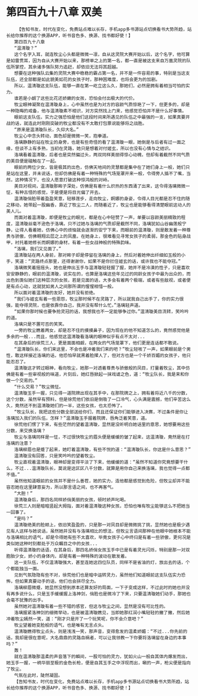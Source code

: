 # 第四百九十八章 双美
        【告知书友，时代在变化，免费站点难以长存，手机app多书源站点切换看书大势所趋，站长给你推荐的这个换源APP，听书音色多、换源、找书都好使！】
       第四百九十八章
       “温清璇？”
       这个名字入耳，就连牧尘心头都是微微一凛，自从这灵院大赛开始以后，这个名字，他可算是如雷贯耳，因为自从大赛开始以来，那榜单之上的第一名，都一直是被这支来自万凰灵院的队伍所掌控，其余诸多强队努力追赶，却依旧无法将其超越。
       想要在这种强队云集的灵院大赛中稳稳的霸占第一名，并不是一件容易的事，特别是当这支队伍，还全部都是如此貌美如花的女孩子时，那种困难度，也将会更为的加剧。
       所以，温清璇这支队伍，能够一直在第一屹立这么久，那她们，必然是拥有着相当可怕的实力。
       谁若是小觑了这些比花还娇嫩的女孩，恐怕会付出极大的代价。
       牧尘眼神凝聚在温清璇身上，心中虽然也是为对方的容颜气质惊艳了一下，但更多的，却是一种隐晦的戒备，他与温清璇素不相识，对方突然找上门来，他感觉恐怕并不是什么好事情。
       眼前这支队伍，实力之强恐怕是他们这段时间来所遇见的队伍之中最强的一支，如果真要开战的话，就连此时刚刚突破的牧尘都没有不太敢打包票说能够将之战胜。
       “原来是温清璇队长，久仰大名。”
       牧尘心中念头转动，面色却是微微一笑，抱拳道。
       洛璃静静的站在牧尘的身旁，也是有些奇怪的看了温清璇一眼，她倒是与后者有过一面之缘，但谈不上有多熟，当初在灵路，她只是想着对付姬玄，所以也没有心情与之结识。
       洛璃看着温清璇，后者也是突然偏过头，两双同样美丽得惊心动魄，但却有着截然不同气质的美目便是碰触在了一起。
       眼前的两位少女，皆是极其的出色，仿佛天地间的灵慧都是集中在了她们身上一般，她们只是站在这里，并未说话，但却仿佛是有着一种特殊的气场笼罩开来一般，令得旁人插不了嘴，当然，这种情况下，也没人愿意打破这种惊鸿般的对峙。
       美目对视间，温清璇那眸子深处，仿佛是有着什么炽热的东西涌了出来，这令得洛璃微微一怔，有种古怪的感觉，于是便是将目光偏了开去。
       温清璇俏脸带着盈盈笑意，轻移莲步，走向牧尘，婀娜的身姿，令得人目光都是忍不住的随之移动，她带起一股幽香，靠近了牧尘二人，而随着近了，牧尘也是能够看得清楚眼前这动人的美人儿。
       而面对着温清璇，即便是牧尘的眼光，都是在心中轻赞了一声，单要以容颜美丽精致的程度，温清璇丝毫不逊色于洛璃，只不过她与洛璃的气质却是截然不同，洛璃犹如山谷幽莲般宁静，让得人看着她，仿佛心中的烦恼就会逐渐的安宁下来，而眼前的温清璇，则是散发着一种尊贵与骄傲，仿佛翱翔云层之上的凤凰，在她身上，很难看见寻常女孩子的柔弱，那金色的贴身战甲，衬托着她修长而婀娜的身材，有着一些女战神般的特殊韵味。
       “洛璃，我们又见面了。”
       温清璇站在两人身前，那对眸子却是停留在洛璃的身上，然后对着她伸出纤细如玉般的小手，笑道：“灵路终点那里，还得谢谢你，如果不是你拦住姬玄的话，或许我也不能夺冠。”
       洛璃微笑着摇摇头，她也是伸出玉手与温清璇轻轻握了握，她并不是冷漠的性子，只是喜欢安安静静的，眼前的温清璇，说实在的，也算是洛璃这些年见过的同龄女孩子中最为出众的，而出色到类似她们这种层次的女孩，若是见面的话，大多会有着两个极端，或者有些敌视，或者便是有点心动，这就犹如男人之间那所谓的惺惺相惜一般。
       所以面对着温清璇的友好，她并没有拒绝。
       “我们与姬玄有着一些恩怨，牧尘那时候不在灵路了，所以就我自己出手了，你的实力很强，能夺得灵院，也是依靠你自己，我并没有帮什么忙。”洛璃轻声道。
       “如果你那时候也要争抢灵冠的话，我想我也不一定能够争过你。”温清璇美目流转，笑吟吟的道。
       洛璃只是不置可否的笑笑。
       一旁的牧尘瞧着两女，却是忍不住的摸摸鼻子，因为现在的他不知道怎么的，竟然感觉他是多余的一般...而且，他感觉这温清璇看洛璃的眼神似乎有点不太对...
       在其身后的徐荒三人，更是面面相觑，在两女的气场笼罩下，他们更是连话都不敢说。
       “温清璇队长，你们来这里，不会也是冲着我们来的吧？”牧尘轻咳了一声，如果眼前是个男性，敢这样接近洛璃的话，他恐怕早就黑着脸撵人了，但对方也是一个千娇百媚的女孩子，他只能忍忍了。
       温清璇这才转过眼神，看向牧尘，她那一对透着尊贵与骄傲般的凤目，打量着牧尘，其中仿佛是有着一些审视般的味道，片刻后，她红唇掀起一抹戏谑之色，道：“牧尘队长，我是来和你做一个交易的。”
       “什么交易？”牧尘微怔。
       温清璇玉手一握，只见得一道院牌出现在其手中，在那院牌之上，拥有着将近八千的分数，这个分数，虽然早有预料，但是徐荒他们依旧是倒吸了一口冷气，心头满是震撼，他们辛苦这么久，竟然还不到温清璇她们的一半，这些女孩，也太恐怖了。
       “牧尘队长，我把这些分数全部送给你们，而且还保证你们能够进入决赛，不过条件是你让洛璃加入我们的队伍，怎样？”温清璇玉手握着院牌，唇角泛着笑意，道。
       徐荒他们愣了下来，有些茫然的望着温清璇，显然是没听明白她话里的意思，她想要用这些分数，来交换洛璃？
       牧尘与洛璃同样是一怔，不过很快牧尘的眉头便是缓缓的皱了起来，这温清璇，竟然是在打洛璃的注意？
       洛璃柳眉也是蹙了起来，她盯着温清璇，有些不悦的道：“温清璇队长，你这是什么意思？”
       温清璇没有回答，只是笑吟吟的望着牧尘。
       牧尘直视着温清璇，眼神却是变得平淡了下来，他缓缓的道：“虽然不知道你究竟想要干什么，不过...温清璇队长，莫说是这区区八千分数，就算是用你自己来换洛璃，我也觉得一点都不值。”
       虽然他知道眼前的女孩并不是什么善茬，她的实力，连他都是感觉到危险，但牧尘却并不能容忍她在这里肆意妄为，所以那言语之间，也不再客气。
       “大胆！”
       温清璇身后，那四名同样娇俏美丽的女孩，顿时娇声叱喝。
       徐荒三人则是暗暗竖起大拇指，面对着温清璇这种女孩，恐怕也唯有牧尘能够这么不把她当一回事了。
       “是吗？”
       温清璇绝美的脸颊上，依旧笑盈盈的，只是那一对凤目却是微微挑了挑，显然她也是极少遇见有人这样与她说话，虽然她并没有与洛璃相比的想法，但牧尘言语间那种在他眼中她根本不能与洛璃相比的语气，却是令得她有些不太喜欢，毕竟女孩子心中终归是有着一些骄傲，更何况是类似她这种时刻都处于万众瞩目之中的女孩...
       听得温清璇的话语，在其身后，那四名娇俏女孩玉手中已是有着灵光闪烁，特别是那一对双胞胎少女，娇小的身体内，却是有着一种特殊的波动在散发着。
       这一支队伍，不仅温清璇强大，甚至连她这四位队员，同样不是省油的灯，放出去的话，个个都能独当一面。
       见到气氛隐隐有些不对，徐荒他们也是暗中运转灵力，虽然他们知道眼前这支队伍实力恐怖，但如果真要动手的话，他们也会拼尽全力。
       洛璃柳眉微蹙，她显然没想到原本还算友好的局面，一下子变成这样，不过此时的她也并没有再多说什么，只是玉手缓缓握上洛神剑，俏脸也是微冷了下来，只要温清璇她们动手，那她也会毫不犹豫的出手。
       虽然她对温清璇有着一些不错的感官，但这与牧尘之间，显然是没有可比性的。
       洛璃握紧洛神剑的细微举动，也是被温清璇瞧见，当即她那红润小嘴轻轻的撇了撇，然后她冲着牧尘嫣然一笑，道：“刚才只是开了一个玩笑呢，你不会介意吧？”
       牧尘望着她变脸般的语气，也是唯有无言点头。
       温清璇瞧得牧尘点头，则是浅浅一笑，那声音，变得愈发的温柔娇媚：“不过...你先前的话，我却是很在意呢，大名鼎鼎的灵路血祸者，可以让我领教一下你要将洛璃留在身边的本事吗？”
       轰！
       就在温清璇那温柔的声音落下的瞬间，一股可怕的灵力，犹如火山一般自其体内爆发而出，她玉手一握，一柄华丽至极的金色长枪，便是自其玉手之中浮现而出，唰的一声，枪尖便是指向了牧尘。
       气氛在此时，陡然凝固。
       【告知书友，时代在变化，免费站点难以长存，手机app多书源站点切换看书大势所趋，站长给你推荐的这个换源APP，听书音色多、换源、找书都好使！】
